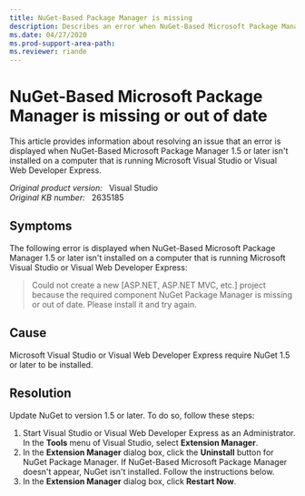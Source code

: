 ```yaml
---
title: NuGet-Based Package Manager is missing 
description: Describes an error when NuGet-Based Microsoft Package Manager 1.5 or later isn't installed on a computer.
ms.date: 04/27/2020
ms.prod-support-area-path: 
ms.reviewer: riande
---
```

# NuGet-Based Microsoft Package Manager is missing or out of date

This article provides information about resolving an issue that an error is displayed when NuGet-Based Microsoft Package Manager 1.5 or later isn't installed on a computer that is running Microsoft Visual Studio or Visual Web Developer Express.

_Original product version:_ &nbsp; Visual Studio  
_Original KB number:_ &nbsp; 2635185

## Symptoms

The following error is displayed when NuGet-Based Microsoft Package Manager 1.5 or later isn't installed on a computer that is running Microsoft Visual Studio or Visual Web Developer Express:

> Could not create a new [ASP.NET, ASP.NET MVC, etc.] project because the required component NuGet Package Manager is missing or out of date. Please install it and try again.

## Cause

Microsoft Visual Studio or Visual Web Developer Express require NuGet 1.5 or later to be installed.

## Resolution

Update NuGet to version 1.5 or later. To do so, follow these steps:

1. Start Visual Studio or Visual Web Developer Express as an Administrator. In the **Tools** menu of Visual Studio, select **Extension Manager**.
2. In the **Extension Manager** dialog box, click the **Uninstall** button for NuGet Package Manager. If NuGet-Based Microsoft Package Manager doesn't appear, NuGet isn't installed. Follow the instructions below.
3. In the **Extension Manager** dialog box, click **Restart Now**.
